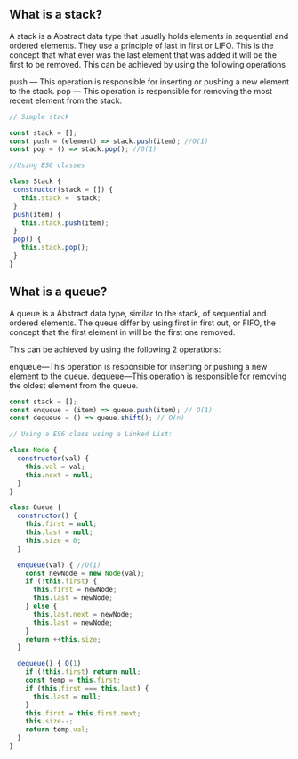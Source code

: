 ## What is a stack? 

A stack is a Abstract data type that usually holds elements in sequential and ordered elements. They use a principle of last in first or LIFO. This is the concept that what ever was the last element that was added it will be the first to be removed. This can be achieved by using the following operations 

push — This operation is responsible for inserting or pushing a new element to the stack.
pop — This operation is responsible for removing the most recent element from the stack.

```js
// Simple stack

const stack = [];
const push = (element) => stack.push(item); //O(1)
const pop = () => stack.pop(); //O(1)

//Using ES6 classes

class Stack {
 constructor(stack = []) {
   this.stack =  stack;
 }
 push(item) {
   this.stack.push(item);
 }
 pop() {
   this.stack.pop();
 }
}
```

## What is a queue? 

A queue is a Abstract data type, similar to the stack, of sequential and ordered elements. The queue differ by using first in first out, or FIFO, the concept that the first element in will be the first one removed.

This can be achieved by using the following 2 operations:

enqueue—This operation is responsible for inserting or pushing a new element to the queue.
dequeue—This operation is responsible for removing the oldest element from the queue.

```js
const stack = [];
const enqueue = (item) => queue.push(item); // O(1)
const dequeue = () => queue.shift(); // O(n)

// Using a ES6 class using a Linked List:

class Node {
  constructor(val) {
    this.val = val;
    this.next = null;
  }
}

class Queue {
  constructor() {
    this.first = null;
    this.last = null;
    this.size = 0;
  }

  enqueue(val) { //O(1)
    const newNode = new Node(val);
    if (!this.first) {
      this.first = newNode;
      this.last = newNode;
    } else {
      this.last.next = newNode;
      this.last = newNode;
    }
    return ++this.size;
  }

  dequeue() { O(1)
    if (!this.first) return null;
    const temp = this.first;
    if (this.first === this.last) {
      this.last = null;
    }
    this.first = this.first.next;
    this.size--;
    return temp.val;
  }
}
```
